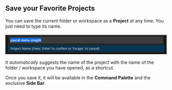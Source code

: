 ## Save your Favorite Projects

You can save the current folder or workspace as a **Project** at any time. You just need to type its name. 

![Save](../images/project-manager-save.png)

It _automatically_ suggests the name of the project with the name of the folder / workspace you have opened, as a shortcut.

Once you save it, it will be available in the **Command Palette** and the exclusive **Side Bar**.